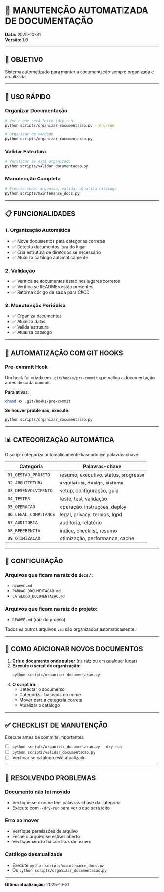 # 🔧 MANUTENÇÃO AUTOMATIZADA DE DOCUMENTAÇÃO

**Data:** 2025-10-31  
**Versão:** 1.0

---

## 🎯 OBJETIVO

Sistema automatizado para manter a documentação sempre organizada e atualizada.

---

## 🚀 USO RÁPIDO

### Organizar Documentação
```bash
# Ver o que será feito (dry-run)
python scripts/organizar_documentacao.py --dry-run

# Organizar de verdade
python scripts/organizar_documentacao.py
```

### Validar Estrutura
```bash
# Verificar se está organizado
python scripts/validar_documentacao.py
```

### Manutenção Completa
```bash
# Executa tudo: organiza, valida, atualiza catálogo
python scripts/maintenance_docs.py
```

---

## 📋 FUNCIONALIDADES

### 1. Organização Automática
- ✅ Move documentos para categorias corretas
- ✅ Detecta documentos fora do lugar
- ✅ Cria estrutura de diretórios se necessário
- ✅ Atualiza catálogo automaticamente

### 2. Validação
- ✅ Verifica se documentos estão nos lugares corretos
- ✅ Verifica se READMEs estão presentes
- ✅ Retorna código de saída para CI/CD

### 3. Manutenção Periódica
- ✅ Organiza documentos
- ✅ Atualiza datas
- ✅ Valida estrutura
- ✅ Atualiza catálogo

---

## 🔄 AUTOMATIZAÇÃO COM GIT HOOKS

### Pre-commit Hook
Um hook foi criado em `.git/hooks/pre-commit` que valida a documentação antes de cada commit.

**Para ativar:**
```bash
chmod +x .git/hooks/pre-commit
```

**Se houver problemas, execute:**
```bash
python scripts/organizar_documentacao.py
```

---

## 📊 CATEGORIZAÇÃO AUTOMÁTICA

O script categoriza automaticamente baseado em palavras-chave:

| Categoria | Palavras-chave |
|-----------|----------------|
| `01_GESTAO_PROJETO` | resumo, executivo, status, progresso |
| `02_ARQUITETURA` | arquitetura, design, sistema |
| `03_DESENVOLVIMENTO` | setup, configuração, guia |
| `04_TESTES` | teste, test, validação |
| `05_OPERACAO` | operação, instruções, deploy |
| `06_LEGAL_COMPLIANCE` | legal, privacy, termos, lgpd |
| `07_AUDITORIA` | auditoria, relatório |
| `08_REFERENCIA` | índice, checklist, resumo |
| `09_OTIMIZACAO` | otimização, performance, cache |

---

## 🔧 CONFIGURAÇÃO

### Arquivos que ficam na raiz de `docs/`:
- `README.md`
- `PADRAO_DOCUMENTACAO.md`
- `CATALOGO_DOCUMENTACAO.md`

### Arquivos que ficam na raiz do projeto:
- `README.md` (raiz do projeto)

Todos os outros arquivos `.md` são organizados automaticamente.

---

## 📝 COMO ADICIONAR NOVOS DOCUMENTOS

1. **Crie o documento onde quiser** (na raiz ou em qualquer lugar)
2. **Execute o script de organização:**
   ```bash
   python scripts/organizar_documentacao.py
   ```
3. **O script irá:**
   - Detectar o documento
   - Categorizar baseado no nome
   - Mover para a categoria correta
   - Atualizar o catálogo

---

## ✅ CHECKLIST DE MANUTENÇÃO

Execute antes de commits importantes:

- [ ] `python scripts/organizar_documentacao.py --dry-run`
- [ ] `python scripts/validar_documentacao.py`
- [ ] Verificar se catálogo está atualizado

---

## 🐛 RESOLVENDO PROBLEMAS

### Documento não foi movido
- Verifique se o nome tem palavras-chave da categoria
- Execute com `--dry-run` para ver o que será feito

### Erro ao mover
- Verifique permissões de arquivo
- Feche o arquivo se estiver aberto
- Verifique se não há conflitos de nomes

### Catálogo desatualizado
- Execute `python scripts/maintenance_docs.py`
- Ou `python scripts/organizar_documentacao.py`

---

**Última atualização:** 2025-10-31

